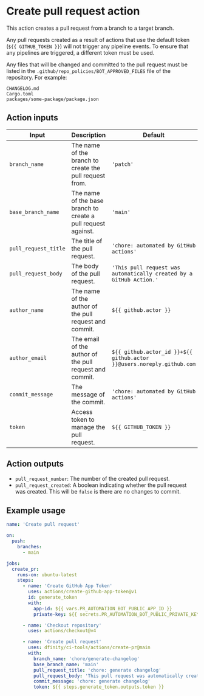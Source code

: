 # Create pull request action

This action creates a pull request from a branch to a target branch.

Any pull requests created as a result of actions that use the default token (`${{ GITHUB_TOKEN }}`) will not trigger any pipeline events. To ensure that any pipelines are triggered, a different token must be used.

Any files that will be changed and committed to the pull request must be listed in the `.github/repo_policies/BOT_APPROVED_FILES` file of the repository. For example:

```
CHANGELOG.md
Cargo.toml
packages/some-package/package.json
```

## Action inputs

| Input                | Description                                                   | Default                                                               |
| -------------------- | ------------------------------------------------------------- | --------------------------------------------------------------------- |
| `branch_name`        | The name of the branch to create the pull request from.       | `'patch'`                                                             |
| `base_branch_name`   | The name of the base branch to create a pull request against. | `'main'`                                                              |
| `pull_request_title` | The title of the pull request.                                | `'chore: automated by GitHub actions'`                                |
| `pull_request_body`  | The body of the pull request.                                 | `'This pull request was automatically created by a GitHub Action.'`   |
| `author_name`        | The name of the author of the pull request and commit.        | `${{ github.actor }}`                                                 |
| `author_email`       | The email of the author of the pull request and commit.       | `${{ github.actor_id }}+${{ github.actor }}@users.noreply.github.com` |
| `commit_message`     | The message of the commit.                                    | `'chore: automated by GitHub actions'`                                |
| `token`              | Access token to manage the pull request.                      | `${{ GITHUB_TOKEN }}`                                                 |

## Action outputs

- `pull_request_number`: The number of the created pull request.
- `pull_request_created`: A boolean indicating whether the pull request was created. This will be `false` is there are no changes to commit.

## Example usage

```yaml
name: 'Create pull request'

on:
  push:
    branches:
      - main

jobs:
  create_pr:
    runs-on: ubuntu-latest
    steps:
      - name: 'Create GitHub App Token'
        uses: actions/create-github-app-token@v1
        id: generate_token
        with:
          app-id: ${{ vars.PR_AUTOMATION_BOT_PUBLIC_APP_ID }}
          private-key: ${{ secrets.PR_AUTOMATION_BOT_PUBLIC_PRIVATE_KEY }}

      - name: 'Checkout repository'
        uses: actions/checkout@v4

      - name: 'Create pull request'
        uses: dfinity/ci-tools/actions/create-pr@main
        with:
          branch_name: 'chore/generate-changelog'
          base_branch_name: 'main'
          pull_request_title: 'chore: generate changelog'
          pull_request_body: 'This pull request was automatically created by a GitHub Action to generate changelogs.'
          commit_message: 'chore: generate changelog'
          token: ${{ steps.generate_token.outputs.token }}
```
